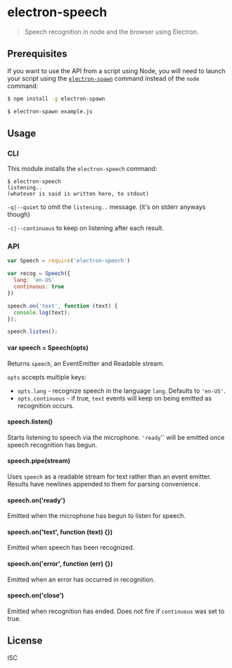 # electron-speech

> Speech recognition in node and the browser using Electron.

## Prerequisites

If you want to use the API from a script using Node, you will need to launch
your script using the
[`electron-spawn`](https://www.npmjs.com/package/electron-spawn) command instead
of the `node` command:

```sh
$ npm install -g electron-spawn

$ electron-spawn example.js
```

## Usage

### CLI

This module installs the `electron-speech` command:

```
$ electron-speech
listening..
(whatever is said is written here, to stdout)
```

`-q|--quiet` to omit the `listening..` message. (it's on stderr anyways though)

`-c|--continuous` to keep on listening after each result.

### API

```javascript
var Speech = require('electron-speech')

var recog = Speech({
  lang: 'en-US'
  continuous: true
})

speech.on('text', function (text) {
  console.log(text);
});

speech.listen();
```

#### var speech = Speech(opts)

Returns `speech`, an EventEmitter and Readable stream.

`opts` accepts multiple keys:

- `opts.lang` - recognize speech in the language `lang`. Defaults to `'en-US'`.
- `opts.continuous` - if true, `text` events will keep on being emitted as recognition
occurs.

#### speech.listen()

Starts listening to speech via the microphone. `'ready`'` will be emitted once speech
recognition has begun.

#### speech.pipe(stream)

Uses `speech` as a readable stream for text rather than an event emitter.
Results have newlines appended to them for parsing convenience.

#### speech.on('ready')

Emitted when the microphone has begun to listen for speech.

#### speech.on('text', function (text) {})

Emitted when speech has been recognized.

#### speech.on('error', function (err) {})

Emitted when an error has occurred in recognition.

#### speech.on('close')

Emitted when recognition has ended. Does not fire if `continuous` was set to
true.

## License

ISC
